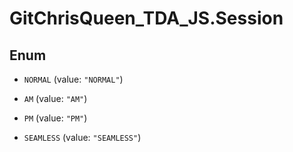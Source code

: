 # GitChrisQueen_TDA_JS.Session

## Enum


* `NORMAL` (value: `"NORMAL"`)

* `AM` (value: `"AM"`)

* `PM` (value: `"PM"`)

* `SEAMLESS` (value: `"SEAMLESS"`)


